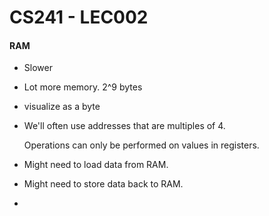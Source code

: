 # CS241 - LEC002

#### RAM
- Slower
- Lot more memory. 2^9 bytes
- visualize as a byte
- We'll often use addresses that are multiples of 4.

  Operations can only be performed on values in registers.
- Might need to load data from RAM.
- Might need to store data back to RAM.
- 
<!--stackedit_data:
eyJoaXN0b3J5IjpbLTE5NDIyMTY5NzEsLTE3ODUzMjIzOSwyMD
k0Nzc2OTQ0XX0=
-->
